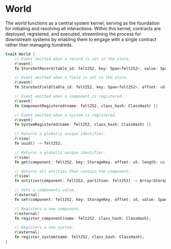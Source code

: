 # World

The world functions as a central system kernel, serving as the foundation for initiating and resolving all interactions. Within this kernel, contracts are deployed, registered, and executed, streamlining the process for downstream systems by enabling them to engage with a single contract rather than managing hundreds.

```rust
trait World {
    // Event emitted when a record is set in the store.
    #[event]
    fn StoreSetRecord(table_id: felt252, key: Span<felt252>, value: Span<felt252>) {}

    // Event emitted when a field is set in the store.
    #[event]
    fn StoreSetField(table_id: felt252, key: Span<felt252>, offset: u8, value: Span<felt252>) {}

    // Event emitted when a component is registered.
    #[event]
    fn ComponentRegistered(name: felt252, class_hash: ClassHash) {}

    // Event emitted when a system is registered.
    #[event]
    fn SystemRegistered(name: felt252, class_hash: ClassHash) {}

    // Returns a globally unique identifier.
    #[view]
    fn uuid() -> felt252;

    // Returns a globally unique identifier.
    #[view]
    fn get(component: felt252, key: StorageKey, offset: u8, length: usize) -> Span<felt252>;

    // Returns all entities that contain the component.
    #[view]
    fn entities(component: felt252, partition: felt252) -> Array<StorageKey>;

    // Sets a components value.
    #[external]
    fn set(component: felt252, key: StorageKey, offset: u8, value: Span<felt252>);

    // Registers a new component.
    #[external]
    fn register_component(name: felt252, class_hash: ClassHash);

    // Registers a new system.
    #[external]
    fn register_system(name: felt252, class_hash: ClassHash);
}
```
